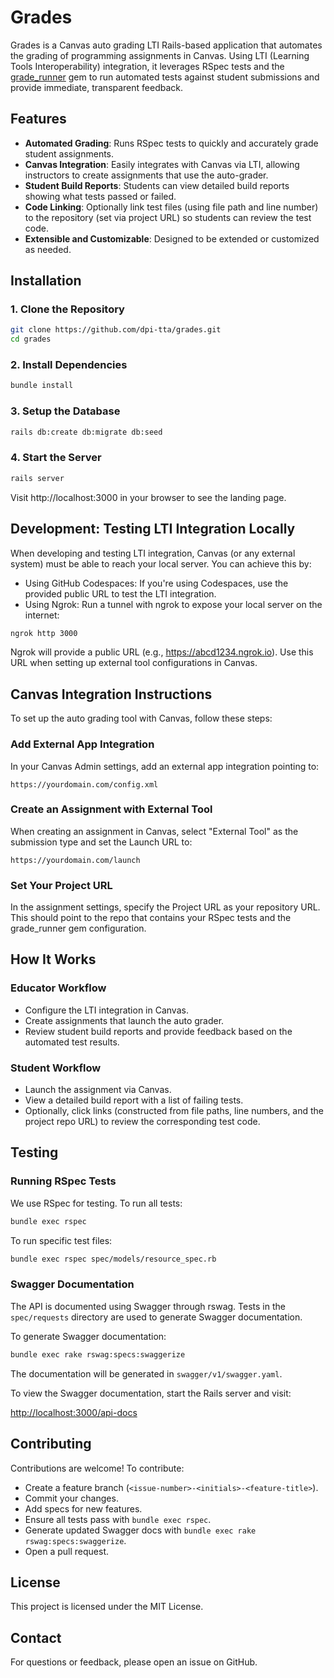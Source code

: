 # Grades

Grades is a Canvas auto grading LTI Rails-based application that automates the grading of programming assignments in Canvas. Using LTI (Learning Tools Interoperability) integration, it leverages RSpec tests and the [grade_runner](https://github.com/DPI-WE/grade_runner) gem to run automated tests against student submissions and provide immediate, transparent feedback.

## Features

- **Automated Grading**: Runs RSpec tests to quickly and accurately grade student assignments.
- **Canvas Integration**: Easily integrates with Canvas via LTI, allowing instructors to create assignments that use the auto-grader.
- **Student Build Reports**: Students can view detailed build reports showing what tests passed or failed.
- **Code Linking**: Optionally link test files (using file path and line number) to the repository (set via project URL) so students can review the test code.
- **Extensible and Customizable**: Designed to be extended or customized as needed.

## Installation

### 1. Clone the Repository

```bash
git clone https://github.com/dpi-tta/grades.git
cd grades
```

### 2. Install Dependencies

```bash
bundle install
```

### 3. Setup the Database

```bash
rails db:create db:migrate db:seed
```

### 4. Start the Server

```bash
rails server
```

Visit http://localhost:3000 in your browser to see the landing page.

## Development: Testing LTI Integration Locally

When developing and testing LTI integration, Canvas (or any external system) must be able to reach your local server. You can achieve this by:

- Using GitHub Codespaces: If you're using Codespaces, use the provided public URL to test the LTI integration.
- Using Ngrok: Run a tunnel with ngrok to expose your local server on the internet:

```bash
ngrok http 3000
```

Ngrok will provide a public URL (e.g., https://abcd1234.ngrok.io). Use this URL when setting up external tool configurations in Canvas.

## Canvas Integration Instructions

To set up the auto grading tool with Canvas, follow these steps:

### Add External App Integration

In your Canvas Admin settings, add an external app integration pointing to:

`https://yourdomain.com/config.xml`

### Create an Assignment with External Tool

When creating an assignment in Canvas, select "External Tool" as the submission type and set the Launch URL to:

`https://yourdomain.com/launch`

### Set Your Project URL

In the assignment settings, specify the Project URL as your repository URL. This should point to the repo that contains your RSpec tests and the grade_runner gem configuration.

## How It Works

### Educator Workflow

- Configure the LTI integration in Canvas.
- Create assignments that launch the auto grader.
- Review student build reports and provide feedback based on the automated test results.

### Student Workflow

- Launch the assignment via Canvas.
- View a detailed build report with a list of failing tests.
- Optionally, click links (constructed from file paths, line numbers, and the project repo URL) to review the corresponding test code.

## Testing

### Running RSpec Tests

We use RSpec for testing. To run all tests:

```bash
bundle exec rspec
```

To run specific test files:

```bash
bundle exec rspec spec/models/resource_spec.rb
```

### Swagger Documentation

The API is documented using Swagger through rswag. Tests in the `spec/requests` directory are used to generate Swagger documentation.

To generate Swagger documentation:

```bash
bundle exec rake rswag:specs:swaggerize
```

The documentation will be generated in `swagger/v1/swagger.yaml`.

To view the Swagger documentation, start the Rails server and visit:

<http://localhost:3000/api-docs>

## Contributing

Contributions are welcome! To contribute:

- Create a feature branch (`<issue-number>-<initials>-<feature-title>`).
- Commit your changes.
- Add specs for new features.
- Ensure all tests pass with `bundle exec rspec`.
- Generate updated Swagger docs with `bundle exec rake rswag:specs:swaggerize`.
- Open a pull request.

## License

This project is licensed under the MIT License.

## Contact

For questions or feedback, please open an issue on GitHub.
